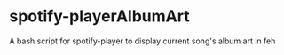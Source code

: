 # spotify-playerAlbumArt
A bash script for spotify-player to display current song's album art in feh
